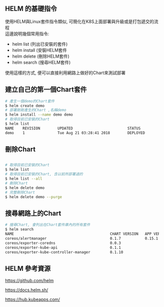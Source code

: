 ## HELM 的基礎指令
使用HELM與Linux套件指令類似, 可簡化在K8S上面部署與升級或是打包遞交的流程  
這邊說明幾個常用指令:

-  helm list (列出已安裝的套件)
-  helm install <Chart> (安裝HELM套件
-  helm delete <Chart> (刪除HELM套件)
-  helm search <Chart> (搜尋HELM套件)

使用這樣的方式, 便可以直接利用網路上做好的Chart來測試部署  


## 建立自己的第一個Chart套件

```bash
# 產生一個demo的Chart套件
$ helm create demo
# 部署剛剛產生的Chart ,名稱demo
$ helm install --name demo demo 
# 取得目前已安裝的Chart
$ helm list 
NAME    REVISION        UPDATED                         STATUS          CHART           APP VERSION     NAMESPACE
demo    1               Tue Aug 21 03:28:41 2018        DEPLOYED        demo-0.1.0      1.0             default

```

## 刪除Chart
```bash

# 取得目前已安裝的Chart
$ helm list 
# 取得目前已安裝的Chart, 含以前所部署過的
$ helm list --all
# 刪除Chart
$ helm delete demo
# 完整刪除Chart
$ helm delete demo --purge 

```

## 搜尋網路上的Chart
```bash
# 搜尋Chart, 會列出在Chart套件庫內的所有套件
$ helm search 
NAME                                            CHART VERSION   APP VERSION                     DESCRIPTION                                       
coreos/alertmanager                             0.1.7           0.15.1                          Alertmanager instance created by the CoreOS Pro...
coreos/exporter-coredns                         0.0.3                                           A Helm chart for coredns metrics                  
coreos/exporter-kube-api                        0.1.1                                           A Helm chart for Kubernetes                       
coreos/exporter-kube-controller-manager         0.1.10                                          A Helm chart for Kubernetes                       
```

## HELM 參考資源

<https://github.com/helm>  

<https://docs.helm.sh/>  

<https://hub.kubeapps.com/>

